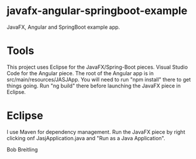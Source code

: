 # javafx-angular-springboot-example
JavaFX, Angular and SpringBoot example app.

# Tools
This project uses Eclipse for the JavaFX/Spring-Boot pieces. Visual Studio Code for the Angular piece. The root of the Angular app is in src/main/resources/JASJApp. You will need to run "npm install" there to get things going. Run "ng build" there before launching the JavaFX piece in Eclipse.

# Eclipse
I use Maven for dependency management. Run the JavaFX piece by right clicking onf JasjApplication.java and "Run as a Java Application".

Bob Breitling

